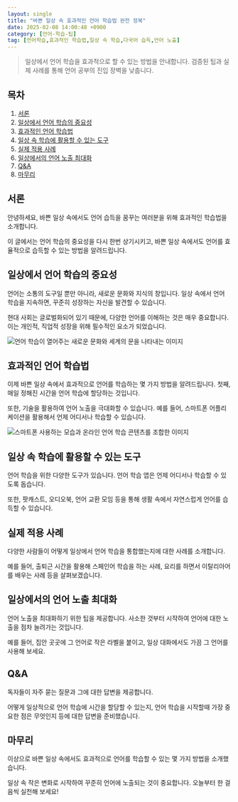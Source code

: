 ```yaml
---
layout: single
title: "바쁜 일상 속 효과적인 언어 학습법 완전 정복"
date: 2025-02-08 14:00:48 +0900
category: [언어-학습-팁]
tag: [언어학습,효과적인 학습법,일상 속 학습,다국어 습득,언어 노출]
---
```

  
> 일상에서 언어 학습을 효과적으로 할 수 있는 방법을 안내합니다. 검증된 팁과 실제 사례를 통해 언어 공부의 진입 장벽을 낮춥니다.

## 목차
1. [서론](#서론)
2. [일상에서 언어 학습의 중요성](#일상에서-언어-학습의-중요성)
3. [효과적인 언어 학습법](#효과적인-언어-학습법)
4. [일상 속 학습에 활용할 수 있는 도구](#일상-속-학습에-활용할-수-있는-도구)
5. [실제 적용 사례](#실제-적용-사례)
6. [일상에서의 언어 노출 최대화](#일상에서의-언어-노출-최대화)
7. [Q&A](#qa)
8. [마무리](#마무리)

## 서론

안녕하세요, 바쁜 일상 속에서도 언어 습득을 꿈꾸는 여러분을 위해 효과적인 학습법을 소개합니다.


이 글에서는 언어 학습의 중요성을 다시 한번 상기시키고, 바쁜 일상 속에서도 언어를 효율적으로 습득할 수 있는 방법을 알려드립니다.



## 일상에서 언어 학습의 중요성

언어는 소통의 도구일 뿐만 아니라, 새로운 문화와 지식의 창입니다. 일상 속에서 언어 학습을 지속하면, 꾸준히 성장하는 자신을 발견할 수 있습니다.


현대 사회는 글로벌화되어 있기 때문에, 다양한 언어를 이해하는 것은 매우 중요합니다. 이는 개인적, 직업적 성장을 위해 필수적인 요소가 되었습니다.


![언어 학습이 열어주는 새로운 문화와 세계의 문을 나타내는 이미지](undefined)



## 효과적인 언어 학습법

이제 바쁜 일상 속에서 효과적으로 언어를 학습하는 몇 가지 방법을 알려드립니다. 첫째, 매일 정해진 시간을 언어 학습에 할당하는 것입니다.


또한, 기술을 활용하여 언어 노출을 극대화할 수 있습니다. 예를 들어, 스마트폰 어플리케이션을 활용해서 언제 어디서나 학습할 수 있습니다.


![스마트폰 사용하는 모습과 온라인 언어 학습 콘텐츠를 조합한 이미지](undefined)



## 일상 속 학습에 활용할 수 있는 도구

언어 학습을 위한 다양한 도구가 있습니다. 언어 학습 앱은 언제 어디서나 학습할 수 있도록 돕습니다.


또한, 팟캐스트, 오디오북, 언어 교환 모임 등을 통해 생활 속에서 자연스럽게 언어를 습득할 수 있습니다.



## 실제 적용 사례

다양한 사람들이 어떻게 일상에서 언어 학습을 통합했는지에 대한 사례를 소개합니다.


예를 들어, 출퇴근 시간을 활용해 스페인어 학습을 하는 사례, 요리를 하면서 이탈리아어를 배우는 사례 등을 살펴보겠습니다.



## 일상에서의 언어 노출 최대화

언어 노출을 최대화하기 위한 팁을 제공합니다. 사소한 것부터 시작하여 언어에 대한 노출을 점차 늘려가는 것입니다.


예를 들어, 집안 곳곳에 그 언어로 작은 라벨을 붙이고, 일상 대화에서도 가끔 그 언어를 사용해 보세요.



## Q&A

독자들이 자주 묻는 질문과 그에 대한 답변을 제공합니다.


어떻게 일상적으로 언어 학습에 시간을 할당할 수 있는지, 언어 학습을 시작할때 가장 중요한 점은 무엇인지 등에 대한 답변을 준비했습니다.



## 마무리

이상으로 바쁜 일상 속에서도 효과적으로 언어를 학습할 수 있는 몇 가지 방법을 소개했습니다.


일상 속 작은 변화로 시작하여 꾸준히 언어에 노출되는 것이 중요합니다. 오늘부터 한 걸음씩 실천해 보세요!

